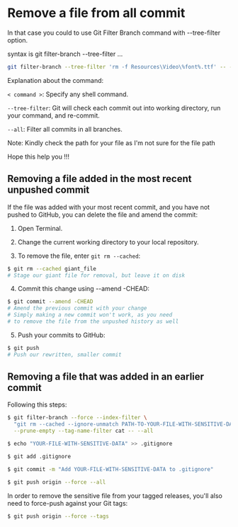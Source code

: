 Remove a file from all commit
===

In that case you could to use Git Filter Branch command with --tree-filter option.

syntax is git filter-branch --tree-filter <command> ...

```bash
git filter-branch --tree-filter 'rm -f Resources\Video\%font%.ttf' -- --all
```


Explanation about the command:

`< command >`: Specify any shell command.

`--tree-filter`: Git will check each commit out into working directory, run your command, and re-commit.

`--all`: Filter all commits in all branches.

Note: Kindly check the path for your file as I'm not sure for the file path

Hope this help you !!!


Removing a file added in the most recent unpushed commit
---

If the file was added with your most recent commit, and you have not pushed to GitHub, you can delete the file and amend the commit:

1. Open Terminal.

1. Change the current working directory to your local repository.

1. To remove the file, enter `git rm --cached`:

```bash
$ git rm --cached giant_file
# Stage our giant file for removal, but leave it on disk
```

4. Commit this change using --amend -CHEAD:

```bash
$ git commit --amend -CHEAD
# Amend the previous commit with your change
# Simply making a new commit won't work, as you need
# to remove the file from the unpushed history as well
```
5. Push your commits to GitHub:

```bash
$ git push
# Push our rewritten, smaller commit
```

Removing a file that was added in an earlier commit
---

Following this steps:

```bash
$ git filter-branch --force --index-filter \
  "git rm --cached --ignore-unmatch PATH-TO-YOUR-FILE-WITH-SENSITIVE-DATA" \
  --prune-empty --tag-name-filter cat -- --all

$ echo "YOUR-FILE-WITH-SENSITIVE-DATA" >> .gitignore

$ git add .gitignore

$ git commit -m "Add YOUR-FILE-WITH-SENSITIVE-DATA to .gitignore"

$ git push origin --force --all

```

In order to remove the sensitive file from your tagged releases, you'll also need to force-push against your Git tags:

```bash
$ git push origin --force --tags
```